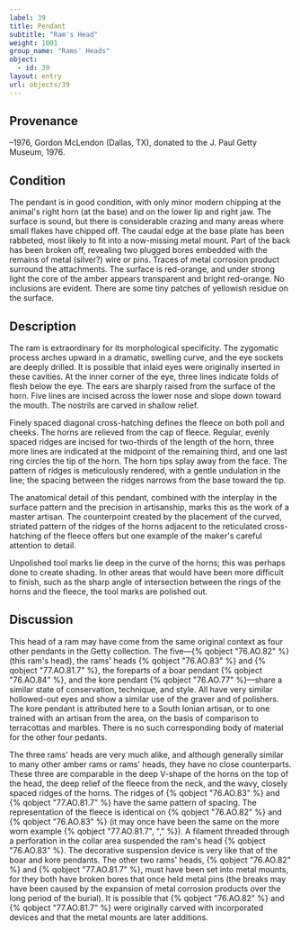 ```yaml
---
label: 39
title: Pendant
subtitle: "Ram's Head"
weight: 1001
group_name: "Rams' Heads"
object:
  - id: 39
layout: entry
url: objects/39
---
```


## Provenance

–1976, Gordon McLendon (Dallas, TX), donated to the J. Paul Getty Museum, 1976.

## Condition

The pendant is in good condition, with only minor modern chipping at the animal's right horn (at the base) and on the lower lip and right jaw. The surface is sound, but there is considerable crazing and many areas where small flakes have chipped off. The caudal edge at the base plate has been rabbeted, most likely to fit into a now-missing metal mount. Part of the back has been broken off, revealing two plugged bores embedded with the remains of metal (silver?) wire or pins. Traces of metal corrosion product surround the attachments. The surface is red-orange, and under strong light the core of the amber appears transparent and bright red-orange. No inclusions are evident. There are some tiny patches of yellowish residue on the surface.

## Description

The ram is extraordinary for its morphological specificity. The zygomatic process arches upward in a dramatic, swelling curve, and the eye sockets are deeply drilled. It is possible that inlaid eyes were originally inserted in these cavities. At the inner corner of the eye, three lines indicate folds of flesh below the eye. The ears are sharply raised from the surface of the horn. Five lines are incised across the lower nose and slope down toward the mouth. The nostrils are carved in shallow relief.

Finely spaced diagonal cross-hatching defines the fleece on both poll and cheeks. The horns are relieved from the cap of fleece. Regular, evenly spaced ridges are incised for two-thirds of the length of the horn, three more lines are indicated at the midpoint of the remaining third, and one last ring circles the tip of the horn. The horn tips splay away from the face. The pattern of ridges is meticulously rendered, with a gentle undulation in the line; the spacing between the ridges narrows from the base toward the tip.

The anatomical detail of this pendant, combined with the interplay in the surface pattern and the precision in artisanship, marks this as the work of a master artisan. The counterpoint created by the placement of the curved, striated pattern of the ridges of the horns adjacent to the reticulated cross-hatching of the fleece offers but one example of the maker's careful attention to detail.

Unpolished tool marks lie deep in the curve of the horns; this was perhaps done to create shading. In other areas that would have been more difficult to finish, such as the sharp angle of intersection between the rings of the horns and the fleece, the tool marks are polished out.

## Discussion

This head of a ram may have come from the same original context as four other pendants in the Getty collection. The five—{% qobject "76.AO.82" %} (this ram's head), the rams' heads {% qobject "76.AO.83" %} and {% qobject "77.AO.81.7" %}, the foreparts of a boar pendant {% qobject "76.AO.84" %}, and the kore pendant {% qobject "76.AO.77" %}—share a similar state of conservation, technique, and style. All have very similar hollowed-out eyes and show a similar use of the graver and of polishers. The kore pendant is attributed here to a South Ionian artisan, or to one trained with an artisan from the area, on the basis of comparison to terracottas and marbles. There is no such corresponding body of material for the other four pedants.

The three rams' heads are very much alike, and although generally similar to many other amber rams or rams' heads, they have no close counterparts. These three are comparable in the deep V-shape of the horns on the top of the head, the deep relief of the fleece from the neck, and the wavy, closely spaced ridges of the horns. The ridges of {% qobject "76.AO.83" %} and {% qobject "77.AO.81.7" %} have the same pattern of spacing. The representation of the fleece is identical on {% qobject "76.AO.82" %} and {% qobject "76.AO.83" %} (it may once have been the same on the more worn example {% qobject "77.AO.81.7", "," %}). A filament threaded through a perforation in the collar area suspended the ram's head {% qobject "76.AO.83" %}. The decorative suspension device is very like that of the boar and kore pendants. The other two rams' heads, {% qobject "76.AO.82" %} and {% qobject "77.AO.81.7" %}, must have been set into metal mounts, for they both have broken bores that once held metal pins (the breaks may have been caused by the expansion of metal corrosion products over the long period of the burial). It is possible that {% qobject "76.AO.82" %} and {% qobject "77.AO.81.7" %} were originally carved with incorporated devices and that the metal mounts are later additions.
